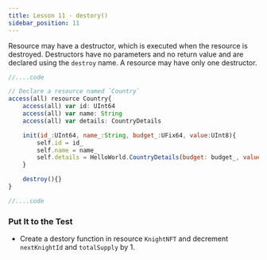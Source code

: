 ```yaml
---
title: Lesson 11 - destory()
sidebar_position: 11
---
```


Resource may have a destructor, which is executed when the resource is destroyed. Destructors have no parameters and no return value and are declared using the `destroy` name. A resource may have only one destructor.

```jsx
//....code

// Declare a resource named `Country`
access(all) resource Country{
	access(all) var id: UInt64
	access(all) var name: String
	access(all) var details: CountryDetails

	init(id_:UInt64, name_:String, budget_:UFix64, value:UInt8){
		self.id = id_
		self.name = name_
		self.details = HelloWorld.CountryDetails(budget: budget_, value: value)
	}

	destroy(){}
}

//....code

```

### Put It to the Test

- Create a destory function in resource `KnightNFT` and decrement `nextKnightId` and `totalSupply` by 1.
